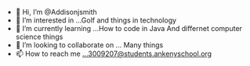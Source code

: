 - 👋 Hi, I’m @Addisonjsmith
- 👀 I’m interested in ...Golf and things in technology
- 🌱 I’m currently learning ...How to code in Java And differnet computer science things 
- 💞️ I’m looking to collaborate on ... Many things 
- 📫 How to reach me ...3009207@students.ankenyschool.org

<!---
Addisonjsmith/Addisonjsmith is a ✨ special ✨ repository because its `README.md` (this file) appears on your GitHub profile.
You can click the Preview link to take a look at your changes.
--->
